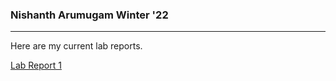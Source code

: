 ### Nishanth Arumugam Winter '22
---
Here are my current lab reports.

[Lab Report 1](https://nisharu3.github.io/cse15l-lab-reports/lab-report-1-week-2.html)